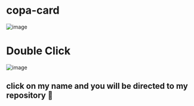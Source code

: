 # copa-card

![image](https://user-images.githubusercontent.com/61027045/198150163-1a6848e8-ec04-42aa-991f-f677c5fa5adf.png)

# Double Click

![image](https://user-images.githubusercontent.com/61027045/198150249-861fbba7-d1ed-4d93-8a3a-c8132c94d7fd.png)

## click on my name and you will be directed to my repository 🧐

